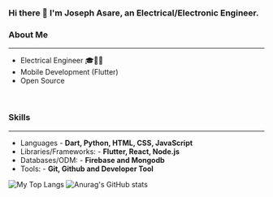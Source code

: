 ### Hi there 👋 I'm Joseph Asare, an Electrical/Electronic Engineer.

<!-- ![Anurag's GitHub stats](https://github-readme-stats.vercel.app/api?username=asare-21&show_icons=true&theme=radical) -->

### About Me ###
----------------------------------------------------------------------------------------------------------------------------
- Electrical Engineer 🎓👷‍♀️ 
- Mobile Development (Flutter)
- Open Source  
<br>

### Skills ###
----------------------------------------------------------------------------------------------------------------------------
- Languages - **Dart, Python, HTML, CSS, JavaScript**
- Libraries/Frameworks: - **Flutter, React, Node.js**
- Databases/ODM: - **Firebase and Mongodb**
- Tools: - **Git, Github and Developer Tool**


![My Top Langs](https://github-readme-stats.vercel.app/api/top-langs/?username=asare-21)
![Anurag's GitHub stats](https://github-readme-stats.vercel.app/api?username=asare-21&count_private=true$theme=radical)




